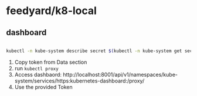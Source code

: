 # feedyard/k8-local


## dashboard

```bash

kubectl -n kube-system describe secret $(kubectl -n kube-system get secret | grep admin-user | awk '{print $1}')
```

1. Copy token from Data section
2. run `kubectl proxy`
3. Access dashbaord:  http://localhost:8001/api/v1/namespaces/kube-system/services/https:kubernetes-dashboard:/proxy/
4. Use the provided Token

